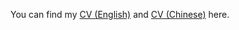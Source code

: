 You can find my [CV (English)](/assets/tuyunbin_cv.pdf) and [CV (Chinese)](/assets/涂云斌简历.pdf) here.
